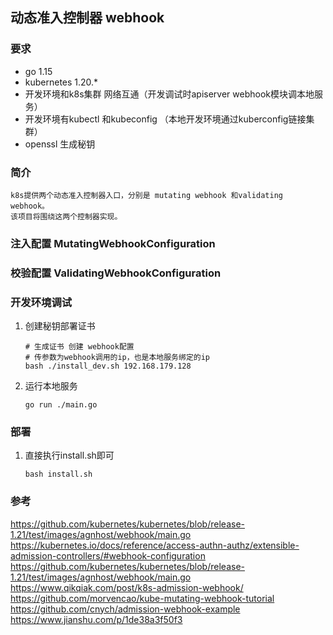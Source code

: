## 动态准入控制器 webhook

### 要求
* go 1.15
* kubernetes 1.20.*
* 开发环境和k8s集群 网络互通（开发调试时apiserver webhook模块调本地服务）
* 开发环境有kubectl 和kubeconfig （本地开发环境通过kuberconfig链接集群）
* openssl 生成秘钥


### 简介
    k8s提供两个动态准入控制器入口，分别是 mutating webhook 和validating webhook。  
    该项目将围绕这两个控制器实现。

### 注入配置 MutatingWebhookConfiguration
### 校验配置 ValidatingWebhookConfiguration


### 开发环境调试
1. 创建秘钥部署证书
    ```shell script
    # 生成证书 创建 webhook配置
    # 传参数为webhook调用的ip，也是本地服务绑定的ip
    bash ./install_dev.sh 192.168.179.128
    
    ```
2. 运行本地服务
    
    ```shell script
    go run ./main.go
    ```

### 部署
1. 直接执行install.sh即可
    ```shell script
    bash install.sh
    ```


### 参考
https://github.com/kubernetes/kubernetes/blob/release-1.21/test/images/agnhost/webhook/main.go
https://kubernetes.io/docs/reference/access-authn-authz/extensible-admission-controllers/#webhook-configuration
https://github.com/kubernetes/kubernetes/blob/release-1.21/test/images/agnhost/webhook/main.go
https://www.qikqiak.com/post/k8s-admission-webhook/
https://github.com/morvencao/kube-mutating-webhook-tutorial
https://github.com/cnych/admission-webhook-example
https://www.jianshu.com/p/1de38a3f50f3